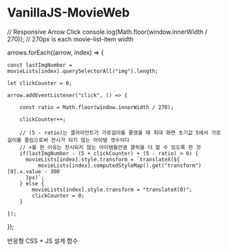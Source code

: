 # VanillaJS-MovieWeb

// Responsive Arrow Click
console.log(Math.floor(window.innerWidth / 270)); // 270px is each movie-list-item width

arrows.forEach((arrow, index) => {

    const lastImgNumber = movieLists[index].querySelectorAll("img").length;

    let clickCounter = 0;

    arrow.addEventListener("click", () => {

        const ratio = Math.floor(window.innerWidth / 270);

        clickCounter++;

        // (5 - ratio)는 클라이언트가 가로길이를 줄였을 때 최대 화면 초기값 5에서 가로길이를 줄임으로써 전시가 되지 않는 아이템 갯수이다
        // +를 한 이유는 전시되지 않는 아이템들만큼 클릭을 더 할 수 있도록 한 것
        if(lastImgNumber - (5 + clickCounter) + (5 - ratio) > 0) {
          movieLists[index].style.transform = `translateX(${
              movieLists[index].computedStyleMap().get("transform")[0].x.value - 300
          }px)`;
        } else {
            movieLists[index].style.transform = "translateX(0)";
            clickCounter = 0;
        }

    });

});

반응형 CSS + JS 설계 함수
